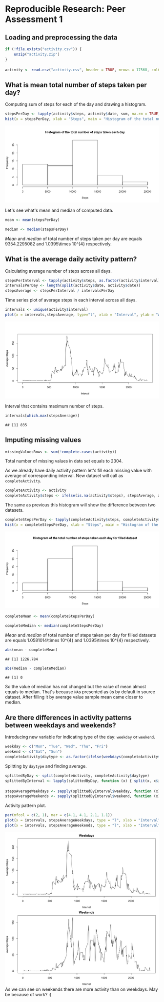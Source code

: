 # Reproducible Research: Peer Assessment 1


## Loading and preprocessing the data


```r
if (!file.exists("activity.csv")) {
    unzip("activity.zip")
}

activity <- read.csv("activity.csv", header = TRUE, nrows = 17568, colClasses = c("numeric", "Date", "numeric"))
```


## What is mean total number of steps taken per day?

Computing sum of steps for each of the day and drawing a histogram.

```r
stepsPerDay <- tapply(activity$steps, activity$date, sum, na.rm = TRUE)
hist(x = stepsPerDay, xlab = "Steps", main = "Histogram of the total number of steps taken each day")
```

![](PA1_template_files/figure-html/histogram-1.png) 

Let's see what's mean and median of computed data.

```r
mean <- mean(stepsPerDay)
```


```r
median <- median(stepsPerDay)
```

_Mean_ and _median_ of total number of steps taken per day are equals 9354.2295082 and 1.0395\times 10^{4} respectively.

## What is the average daily activity pattern?

Calculating average number of steps across all days.

```r
stepsPerInterval <- tapply(activity$steps, as.factor(activity$interval), sum, na.rm = TRUE)
intervalsPerDay <- length(split(activity$date, activity$date))
stepsAverage <- stepsPerInterval / intervalsPerDay
```

Time series plot of average steps in each interval across all days.

```r
intervals <- unique(activity$interval)
plot(x = intervals,stepsAverage, type="l", xlab = "Interval", ylab = "Average Steps")
```

![](PA1_template_files/figure-html/unnamed-chunk-3-1.png) 

Interval that contains maximum number of steps.

```r
intervals[which.max(stepsAverage)]
```

```
## [1] 835
```

## Imputing missing values

```r
missingValuesRows <- sum(!complete.cases(activity))
```
Total number of missing values in data set equals to 2304.

As we already have daily activity pattern let's fill each missing value with average of corresponding interval. New dataset will call as `completeActivity`.

```r
completeActivity <- activity
completeActivity$steps <- ifelse(is.na(activity$steps), stepsAverage, activity$steps)
```

The same as previous this histogram will show the difference between two datasets.

```r
completeStepsPerDay <- tapply(completeActivity$steps, completeActivity$date, sum, na.rm = TRUE)
hist(x = completeStepsPerDay, xlab = "Steps", main = "Histogram of the total number of steps taken each day for filled dataset")
```

![](PA1_template_files/figure-html/completehistogram-1.png) 



```r
completeMean <- mean(completeStepsPerDay)
```


```r
completeMedian <- median(completeStepsPerDay)
```

_Mean_ and _median_ of total number of steps taken per day for filled datasets are equals 1.0581014\times 10^{4} and 1.0395\times 10^{4} respectively.

```r
abs(mean - completeMean)
```

```
## [1] 1226.784
```


```r
abs(median - completeMedian)
```

```
## [1] 0
```
So the value of median has not changed but the value of mean almost equals to median. That's because `NA`s presented as `0`s by default in source dataset. After filling it by average value sample mean came closer to median.

## Are there differences in activity patterns between weekdays and weekends?

Introducing new variable for indicating type of the day: `weekday` or `weekend`.

```r
weekday <- c("Mon", "Tue", "Wed", "Thu", "Fri")
weekend <- c("Sat", "Sun")
completeActivity$daytype <- as.factor(ifelse(weekdays(completeActivity$date, abbreviate = TRUE) %in% weekend, "weekend", "weekday"))
```

Splitting by `daytype` and finding average.

```r
splittedByDay <- split(completeActivity, completeActivity$daytype)
splittedByInterval <- lapply(splittedByDay, function (x) { split(x, x$interval) })

stepsAverageWeekdays <- sapply(splittedByInterval$weekday, function (x) { mean(x$steps) })
stepsAverageWeekends <- sapply(splittedByInterval$weekend, function (x) { mean(x$steps) })
```

Activity pattern plot.

```r
par(mfcol = c(2, 1), mar = c(4.1, 4.1, 2.1, 1.1))
plot(x = intervals, stepsAverageWeekdays, type = "l", xlab = "Interval", ylab = "Average Steps", main = "Weekdays")
plot(x = intervals, stepsAverageWeekends, type = "l", xlab = "Interval", ylab = "Average Steps", main = "Weekends")
```

![](PA1_template_files/figure-html/unnamed-chunk-12-1.png) 
As we can see on weekends there are more activity than on weekdays. May be because of work? :)
